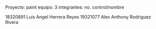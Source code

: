 Proyecto: paint
equipo: 3
integrantes:
no. control/nombre

18320891 Luis Angel Herrera Reyes
19321077 Alex Anthony Rodriguez Rivera


